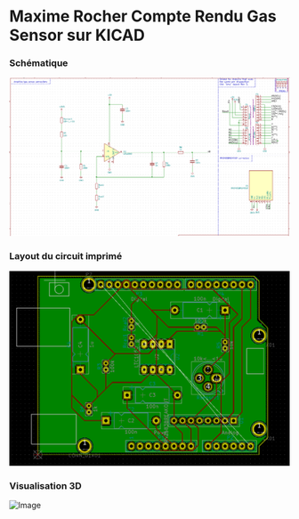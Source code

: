 # Maxime Rocher Compte Rendu Gas Sensor sur KICAD


### Schématique
![Image](https://github.com/MOSH-Insa-Toulouse/Rocher_Kicad_Gas_Sensor/blob/master/circuit.PNG)


### Layout du circuit imprimé
![Image](https://github.com/MOSH-Insa-Toulouse/Rocher_Kicad_Gas_Sensor/blob/master/circuit%20imprim%C3%A9.PNG)


### Visualisation 3D
![Image](https://github.com/MOSH-Insa-Toulouse/Rocher_Kicad_Gas_Sensor/blob/master/circuit%20imprim%C3%A9%203D.PNG)
